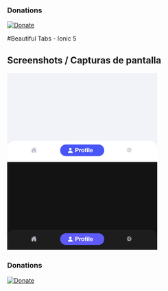 ### Donations
[![Donate](https://img.shields.io/badge/Donate-PayPal-green.svg)](https://www.paypal.me/IvnAqn)

#Beautiful Tabs - Ionic 5


## Screenshots / Capturas de pantalla

<p>
<img src="screenshots/tab_light.jpg?raw=1" width="350" />
<img src="screenshots/tab_dark.jpg?raw=1" width="350" />
</p>


### Donations
[![Donate](https://img.shields.io/badge/Donate-PayPal-green.svg)](https://www.paypal.me/IvnAqn)
